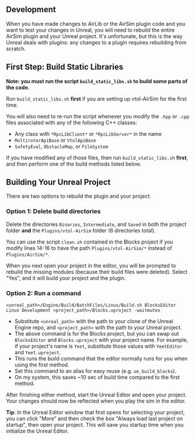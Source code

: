 ## Development
When you have made changes to AirLib or the AirSim plugin code and you want to test your changes in Unreal, you will need to rebuild the entire AirSim plugin and your Unreal project. It's unfortunate, but this is the way Unreal deals with plugins: any changes to a plugin requires rebuilding from scratch. 

## First Step: Build Static Libraries
**Note: you must run the script `build_static_libs.sh` to build some parts of the code.**

Run `build_static_libs.sh` **first** if you are setting up vtol-AirSim for the first time.

You will also need to re-run the script whenever you modify the `.hpp` or `.cpp` files associated with any of the following C++ classes:
- Any class with `*RpcLibClient*` or `*RpcLibServer*` in the name
- `MultirotorApiBase` or `VtolApiBase`
- `SafetyEval`, `ObstacleMap`, or `FileSystem`

If you have modified any of those files, then run `build_static_libs.sh` **first**, and then perform one of the build methods listed below. 

## Building Your Unreal Project

There are two options to rebuild the plugin and your project:

### Option 1: Delete build directories
Delete the directories `Binaries`, `Intermediate`, and `Saved` in both the project folder **and** the `Plugins/vtol-AirSim` folder (6 directories total).

You can use the script `clean.sh` contained in the Blocks project if you modify lines 14-16 to have the path `Plugins/vtol-AirSim/*` instead of `Plugins/AirSim/*`.

When you next open your project in the editor, you will be prompted to rebuild the missing modules (because their build files were deleted). Select "Yes", and it will build your project and the plugin.

### Option 2: Run a command
```
<unreal_path>/Engine/Build/BatchFiles/Linux/Build.sh BlocksEditor Linux Development <project_path>/Blocks.uproject -waitmutex
```
- Substitute `<unreal_path>` with the path to your clone of the Unreal Engine repo, and `<project_path>` with the path to your Unreal project. 
- The above command is for the Blocks project, but you can swap out `BlocksEditor` and `Blocks.uproject` with your project name. For example, if your project's name is `Yeet`, substitute those values with `YeetEditor` and `Yeet.uproject`.
- This runs the build command that the editor normally runs for you when using the first method.
- Set this command to an alias for easy reuse (e.g. `ue_build_blocks`). 
- On my system, this saves ~10 sec of build time compared to the first method.

After finishing either method, start the Unreal Editor and open your project. Your changes should now be reflected when you play the sim in the editor. 

**Tip**: In the Unreal Editor window that first opens for selecting your project, you can click "More" and then check the box "Always load last project on startup", then open your project. This will save you startup time when you initialize the Unreal Editor. 
